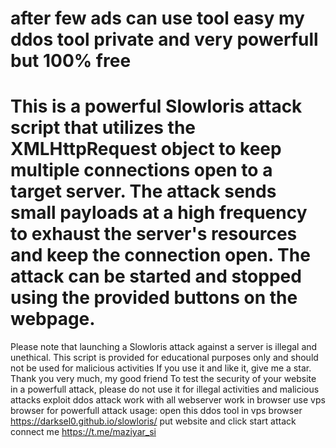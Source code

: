 # after few ads can use tool easy my ddos tool private and very powerfull  but 100% free
# This is a powerful Slowloris attack script that utilizes the XMLHttpRequest object to keep multiple connections open to a target server. The attack sends small payloads at a high frequency to exhaust the server's resources and keep the connection open. The attack can be started and stopped using the provided buttons on the webpage.

Please note that launching a Slowloris attack against a server is illegal and unethical. This script is provided for educational purposes only and should not be used for malicious activities
If you use it and like it, give me a star. Thank you very much, my good friend
To test the security of your website in a powerfull attack, please do not use it for illegal activities and malicious attacks
exploit ddos attack work with all webserver work in browser use vps browser for powerfull attack
usage:  open this ddos tool in vps browser https://darksel0.github.io/slowloris/ put website and click start attack  
connect me https://t.me/maziyar_si
